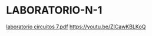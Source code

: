 # LABORATORIO-N-1
[laboratorio circuitos 7.pdf](https://github.com/SAIDCARRION/LABORATORIO-N-1/files/9992458/laboratorio.circuitos.7.pdf)
https://youtu.be/ZICawKBLKoQ
